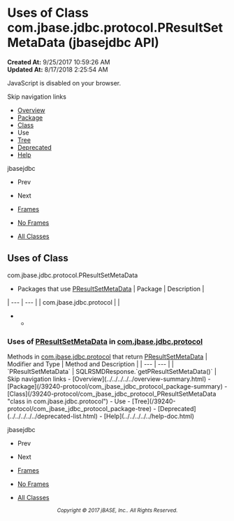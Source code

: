 # Uses of Class com.jbase.jdbc.protocol.PResultSetMetaData (jbasejdbc   API)

**Created At:** 9/25/2017 10:59:26 AM  
**Updated At:** 8/17/2018 2:25:54 AM  

<script type="text/javascript"><!--
    try {
        if (location.href.indexOf('is-external=true') == -1) {
            parent.document.title="Uses of Class com.jbase.jdbc.protocol.PResultSetMetaData (jbasejdbc   API)";
        }
    }
    catch(err) {
    }
//--></script><noscript><div>JavaScript is disabled on your browser.</div></noscript><!-- ========= START OF TOP NAVBAR ======= -->
<!--   -->
Skip navigation links
<!--   -->
- [Overview](../../../../../overview-summary.html)
- [Package](/39240-protocol/com_jbase_jdbc_protocol_package-summary)
- [Class](/39240-protocol/com_jbase_jdbc_protocol_PResultSetMetaData "class in com.jbase.jdbc.protocol")
- Use
- [Tree](/39240-protocol/com_jbase_jdbc_protocol_package-tree)
- [Deprecated](../../../../../deprecated-list.html)
- [Help](../../../../../help-doc.html)


jbasejdbc <br>

- Prev
- Next


- [Frames](../../../../../index.html?com/jbase/jdbc/protocol/class-use//39241-class-use/com_jbase_jdbc_protocol_class-use_presultsetmetadata)
- [No Frames](/39241-class-use/com_jbase_jdbc_protocol_class-use_presultsetmetadata)


- [All Classes](../../../../../allclasses-noframe.html)


<script type="text/javascript"><!--
  allClassesLink = document.getElementById("allclasses_navbar_top");
  if(window==top) {
    allClassesLink.style.display = "block";
  }
  else {
    allClassesLink.style.display = "none";
  }
  //--></script>
<!--   -->
<!-- ========= END OF TOP NAVBAR ========= -->
## Uses of Class
com.jbase.jdbc.protocol.PResultSetMetaData

- <caption><span>Packages that use <a href="/39240-protocol/com_jbase_jdbc_protocol_PResultSetMetaData" title="class in com.jbase.jdbc.protocol">PResultSetMetaData</a></span><span class="tabEnd"> </span></caption>| Package | Description |
| --- | --- |
| com.jbase.jdbc.protocol |   |
- - <!--   -->
### Uses of [PResultSetMetaData](/39240-protocol/com_jbase_jdbc_protocol_PResultSetMetaData "class in com.jbase.jdbc.protocol") in [com.jbase.jdbc.protocol](/39240-protocol/com_jbase_jdbc_protocol_package-summary)


<caption><span>Methods in <a href="/39240-protocol/com_jbase_jdbc_protocol_package-summary">com.jbase.jdbc.protocol</a> that return <a href="/39240-protocol/com_jbase_jdbc_protocol_PResultSetMetaData" title="class in com.jbase.jdbc.protocol">PResultSetMetaData</a></span><span class="tabEnd"> </span></caption>| Modifier and Type | Method and Description |
| --- | --- |
| `PResultSetMetaData` | SQLRSMDResponse.`getPResultSetMetaData()`  |
<!-- ======= START OF BOTTOM NAVBAR ====== -->
<!--   -->
Skip navigation links
<!--   -->
- [Overview](../../../../../overview-summary.html)
- [Package](/39240-protocol/com_jbase_jdbc_protocol_package-summary)
- [Class](/39240-protocol/com_jbase_jdbc_protocol_PResultSetMetaData "class in com.jbase.jdbc.protocol")
- Use
- [Tree](/39240-protocol/com_jbase_jdbc_protocol_package-tree)
- [Deprecated](../../../../../deprecated-list.html)
- [Help](../../../../../help-doc.html)


jbasejdbc <br>

- Prev
- Next


- [Frames](../../../../../index.html?com/jbase/jdbc/protocol/class-use//39241-class-use/com_jbase_jdbc_protocol_class-use_presultsetmetadata)
- [No Frames](/39241-class-use/com_jbase_jdbc_protocol_class-use_presultsetmetadata)


- [All Classes](../../../../../allclasses-noframe.html)


<script type="text/javascript"><!--
  allClassesLink = document.getElementById("allclasses_navbar_bottom");
  if(window==top) {
    allClassesLink.style.display = "block";
  }
  else {
    allClassesLink.style.display = "none";
  }
  //--></script>
<!--   -->
<!-- ======== END OF BOTTOM NAVBAR ======= -->
<small>			<center>			<i>Copyright © 2017 jBASE, Inc.. All Rights Reserved.</i>		</center></small>
